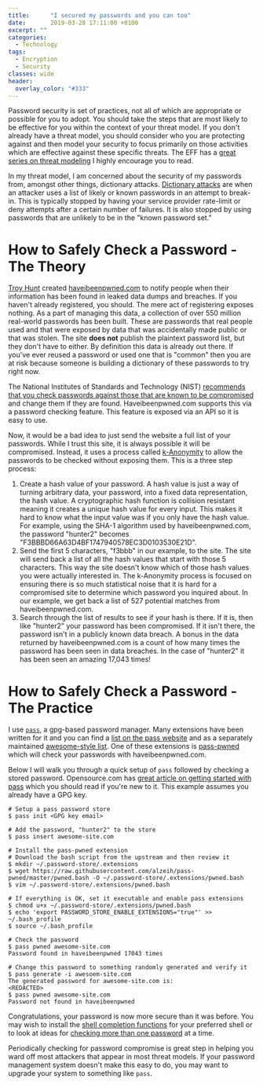 ```yaml
---
title:      "I secured my passwords and you can too"
date:       2019-03-28 17:11:00 +0100
excerpt: ""
categories:
  - Technology
tags:
  - Encryption
  - Security
classes: wide
header:
  overlay_color: "#333"
---
```


Password security is set of practices, not all of which are appropriate or possible for you to adopt.  You should take the steps that are most likely to be effective for you within the context of your threat model.  If you don't already have a threat model, you should consider who you are protecting against and then model your security to focus primarily on those activities which are effective against these specific threats.  The EFF has a [great series on threat modeling](https://ssd.eff.org/en/module/your-security-plan) I highly encourage you to read.

In my threat model, I am concerned about the security of my passwords from, amongst other things, dictionary attacks.  [Dictionary attacks](https://en.wikipedia.org/wiki/Dictionary_attack) are when an attacker uses a list of likely or known passwords in an attempt to break-in.  This is typically stopped by having your service provider rate-limit or deny attempts after a certain number of failures.  It is also stopped by using passwords that are unlikely to be in the "known password set."


# How to Safely Check a Password - The Theory

[Troy Hunt](https://www.troyhunt.com/) created [haveibeenpwned.com](https://haveibeenpwned.com/) to notify people when their information has been found in leaked data dumps and breaches.  If you haven't already registered, you should.  The mere act of registering exposes nothing.  As a part of managing this data, a collection of over 550 million real-world passwords has been built.  These are passwords that real people used and that were exposed by data that was accidentally made public or that was stolen.  The site **does not** publish the plaintext password list, but they don't have to either.  By definition this data is already out there.  If you've ever reused a password or used one that is "common" then you are at risk because someone is building a dictionary of these passwords to try right now.

The National Institutes of Standards and Technology (NIST) [recommends that you check passwords against those that are known to be compromised](https://pages.nist.gov/800-63-FAQ/#q-b5) and change them if they are found.  Haveibeenpwned.com supports this via a password checking feature.   This feature is exposed via an API so it is easy to use.

Now, it would be a bad idea to just send the website a full list of your passwords.  While I trust this site, it is always possible it will be compromised.  Instead, it uses a process called [k-Anonymity](https://blog.cloudflare.com/validating-leaked-passwords-with-k-anonymity/) to allow the passwords to be checked without exposing them.  This is a three step process:



1. Create a hash value of your password.  A hash value is just a way of turning arbitrary data, your password, into a fixed data representation, the hash value.  A cryptographic hash function is collision resistant meaning it creates a unique hash value for every input.  This makes it hard to know what the input value was if you only have the hash value. For example, using the SHA-1 algorithm used by haveibeenpwned.com, the password "hunter2" becomes "F3BBBD66A63D4BF1747940578EC3D0103530E21D".
2. Send the first 5 characters, "f3bbb" in our example, to the site.  The site will send back a list of all the hash values that start with those 5 characters.  This way the site doesn't know which of those hash values you were actually interested in.  The k-Anonymity process is focused on ensuring there is so much statistical noise that it is hard for a compromised site to determine which password you inquired about.  In our example, we get back a list of 527 potential matches from haveibeenpwned.com.
3. Search through the list of results to see if your hash is there.  If it is, then like "hunter2" your password has been compromised.  If it isn't there, the password isn't in a publicly known data breach.  A bonus in the data returned by haveibeenpwned.com is a count of how many times the password has been seen in data breaches.  In the case of "hunter2" it has been seen an amazing 17,043 times!


# How to Safely Check a Password - The Practice

I use [`pass`](https://www.passwordstore.org/), a gpg-based password manager.  Many extensions have been written for it and you can find a [list on the pass website](https://www.passwordstore.org/#extensions) and as a separately maintained [awesome-style list](https://github.com/tijn/awesome-password-store).  One of these extensions is [pass-pwned](https://github.com/alzeih/pass-pwned) which will check your passwords with haveibeenpwned.com.

Below I will walk you through a quick setup of `pass` followed by checking a stored password.  Opensource.com has [great article on getting started with pass](https://opensource.com/life/14/7/managing-passwords-open-source-way) which you should read if you're new to it.  This example assumes you already have a GPG key.


```
# Setup a pass password store
$ pass init <GPG key email>

# Add the password, "hunter2" to the store
$ pass insert awesome-site.com

# Install the pass-pwned extension
# Download the bash script from the upstream and then review it
$ mkdir ~/.password-store/.extensions
$ wget https://raw.githubusercontent.com/alzeih/pass-pwned/master/pwned.bash -O ~/.password-store/.extensions/pwned.bash
$ vim ~/.password-store/.extensions/pwned.bash

# If everything is OK, set it executable and enable pass extensions
$ chmod u+x ~/.password-store/.extensions/pwned.bash
$ echo 'export PASSWORD_STORE_ENABLE_EXTENSIONS="true"' >> ~/.bash_profile
$ source ~/.bash_profile

# Check the password
$ pass pwned awesome-site.com
Password found in haveibeenpwned 17043 times

# Change this password to something randomly generated and verify it
$ pass generate -i awesoem-site.com
The generated password for awesome-site.com is:
<REDACTED>
$ pass pwned awesome-site.com
Password not found in haveibeenpwned
```

Congratulations, your password is now more secure than it was before.  You may wish to install the [shell completion functions](https://github.com/alzeih/pass-pwned/tree/master/completion) for your preferred shell or to look at ideas for [checking more than one password](https://github.com/alzeih/pass-pwned/issues/3) at a time.

Periodically checking for password compromise is great step in helping you ward off most attackers that appear in most threat models.  If your password management system doesn't make this easy to do, you may want to upgrade your system to something like `pass`.
